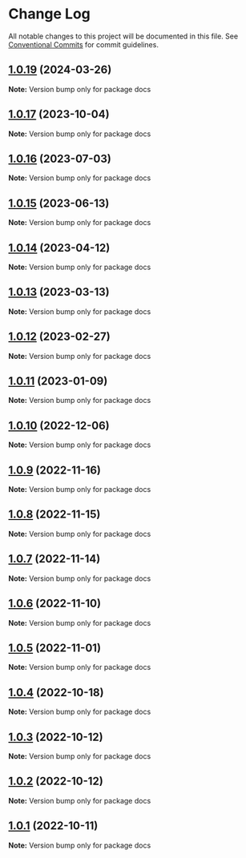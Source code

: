 # Change Log

All notable changes to this project will be documented in this file.
See [Conventional Commits](https://conventionalcommits.org) for commit guidelines.

## [1.0.19](https://github.com/toss/slash/compare/docs@1.0.18...docs@1.0.19) (2024-03-26)

**Note:** Version bump only for package docs





## [1.0.17](https://github.com/toss/slash/compare/docs@1.0.16...docs@1.0.17) (2023-10-04)

**Note:** Version bump only for package docs

## [1.0.16](https://github.com/toss/slash/compare/docs@1.0.15...docs@1.0.16) (2023-07-03)

**Note:** Version bump only for package docs

## [1.0.15](https://github.com/toss/slash/compare/docs@1.0.14...docs@1.0.15) (2023-06-13)

**Note:** Version bump only for package docs

## [1.0.14](https://github.com/toss/slash/compare/docs@1.0.13...docs@1.0.14) (2023-04-12)

**Note:** Version bump only for package docs

## [1.0.13](https://github.com/toss/slash/compare/docs@1.0.12...docs@1.0.13) (2023-03-13)

**Note:** Version bump only for package docs

## [1.0.12](https://github.com/toss/slash/compare/docs@1.0.11...docs@1.0.12) (2023-02-27)

**Note:** Version bump only for package docs

## [1.0.11](https://github.com/toss/slash/compare/docs@1.0.10...docs@1.0.11) (2023-01-09)

**Note:** Version bump only for package docs

## [1.0.10](https://github.com/toss/slash/compare/docs@1.0.9...docs@1.0.10) (2022-12-06)

**Note:** Version bump only for package docs

## [1.0.9](https://github.com/toss/slash/compare/docs@1.0.8...docs@1.0.9) (2022-11-16)

**Note:** Version bump only for package docs

## [1.0.8](https://github.com/toss/slash/compare/docs@1.0.7...docs@1.0.8) (2022-11-15)

**Note:** Version bump only for package docs

## [1.0.7](https://github.com/toss/slash/compare/docs@1.0.6...docs@1.0.7) (2022-11-14)

**Note:** Version bump only for package docs

## [1.0.6](https://github.com/toss/slash/compare/docs@1.0.5...docs@1.0.6) (2022-11-10)

**Note:** Version bump only for package docs

## [1.0.5](https://github.com/toss/slash/compare/docs@1.0.4...docs@1.0.5) (2022-11-01)

**Note:** Version bump only for package docs

## [1.0.4](https://github.com/toss/slash/compare/docs@1.0.3...docs@1.0.4) (2022-10-18)

**Note:** Version bump only for package docs

## [1.0.3](https://github.com/toss/slash/compare/docs@1.0.2...docs@1.0.3) (2022-10-12)

**Note:** Version bump only for package docs

## [1.0.2](https://github.com/toss/slash/compare/docs@1.0.1...docs@1.0.2) (2022-10-12)

**Note:** Version bump only for package docs

## [1.0.1](https://github.com/toss/slash/compare/docs@1.0.0...docs@1.0.1) (2022-10-11)

**Note:** Version bump only for package docs
